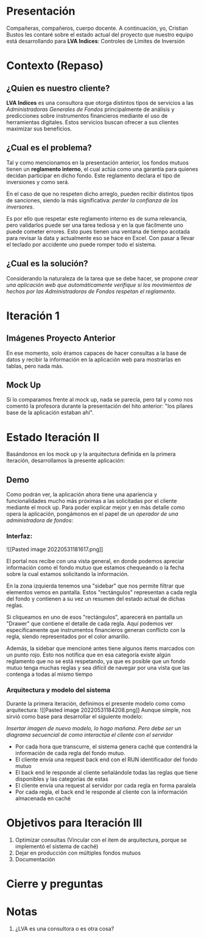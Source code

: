 # Presentación
Compañeras, compañeros, cuerpo docente. A continuación, yo, Cristian Bustos les contaré sobre el estado actual del proyecto que nuestro equipo está desarrollando para **LVA Indices**: Controles de Límites de Inversión

# Contexto (Repaso)

## ¿Quien es nuestro cliente?
**LVA Indices** es una consultora que otorga distintos tipos de servicios a las *Administradoras Generales de Fondos* principalmente de análisis y predicciones sobre instrumentos financieros mediante el uso de herramientas digitales. Estos servicios buscan ofrecer a sus clientes maximizar sus beneficios. 

## ¿Cual es el problema?
Tal y como mencionamos en la presentación anterior, los fondos mutuos tienen un **reglamento interno**, el cual actúa como una garantía para quienes decidan participar en dicho fondo. Este reglamento declara el tipo de inversiones y como será.

En el caso de que no respeten dicho arreglo, pueden recibir distintos tipos de sanciones, siendo la más significativa: *perder la confianza de los inversores*.

Es por ello que respetar este reglamento interno es de suma relevancia, pero validarlos puede ser una tarea tediosa y en la que fácilmente uno puede cometer errores. Esto pues tienen una ventana de tiempo acotada para revisar la data y actualmente eso se hace en Excel. Con pasar a llevar el teclado por accidente uno puede romper todo el sistema.

## ¿Cual es la solución?
Considerando la naturaleza de la tarea que se debe hacer, se propone *crear una aplicación web que automáticamente verifique si los movimientos de hechos por las Administradoras de Fondos respetan el reglamento*. 

# Iteración 1
## Imágenes Proyecto Anterior
En ese momento, solo éramos capaces de hacer consultas a la base de datos y recibir la información en la aplicación web para mostrarlas en tablas, pero nada más.

## Mock Up
Si lo comparamos frente al mock up, nada se parecía, pero tal y como nos comentó la profesora durante la presentación del hito anterior: "los pilares base de la aplicación estaban ahí".


# Estado Iteración II

Basándonos en los mock up y la arquitectura definida en la primera iteración, desarrollamos la presente aplicación:

## Demo
Como podrán ver, la aplicación ahora tiene una apariencia y funcionalidades mucho más próximas a las solicitadas por el cliente mediante el mock up. Para poder explicar mejor y en más detalle como opera la aplicación, pongámonos en el papel de un *operador de una administradora de fondos*: 

### Interfaz:

![[Pasted image 20220531181617.png]]

El portal nos recibe con una vista general, en donde podemos apreciar información como el fondo mutuo que estamos chequeando o la fecha sobre la cual estamos solicitando la información.

En la zona izquierda tenemos una "sidebar" que nos permite filtrar que elementos vemos en pantalla. Estos "rectángulos" representan a cada regla del fondo y contienen a su vez un resumen del estado actual de dichas reglas.

Si cliqueamos en uno de esos "rectángulos", aparecerá en pantalla un "Drawer" que contiene el detalle de cada regla. Aquí podemos ver específicamente que instrumentos financieros generan conflicto con la regla, siendo representados por el color amarillo.

Además, la sidebar que mencioné antes tiene algunos items marcados con un punto rojo. Esto nos notifica que en esa categoría existe algún reglamento que no se está respetando, ya que es posible que un fondo mutuo tenga muchas reglas y sea difícil de navegar por una vista que las contenga a todas al mismo tiempo

### Arquitectura y modelo del sistema
Durante la primera iteración, definimos el presente modelo como como arquitectura:
![[Pasted image 20220531184208.png]]
Aunque simple, nos sirvió como base para desarrollar el siguiente modelo:

*Insertar imagen de nuevo modelo, lo hago mañana. Pero debe ser un diagrama secuencial de como interactúa el cliente con el servidor*


- Por cada hora que transcurre, el sistema genera caché que contendrá la información de cada regla del fondo mutuo. 
- El cliente envía una request back end con el RUN identificador del fondo mutuo
- El back end le responde al cliente señalándole todas las reglas que tiene disponibles y las categorías de estas
- El cliente envía una request al servidor por cada regla en forma paralela
- Por cada regla, el back end le responde al cliente con la información almacenada en caché



# Objetivos para Iteración III
1. Optimizar consultas 
   (Vincular con el item de arquitectura, porque se implementó el sistema de caché)
2. Dejar en producción con múltiples fondos mutuos
3. Documentación

# Cierre y preguntas


# Notas
1. ¿LVA es una consultora o es otra cosa?